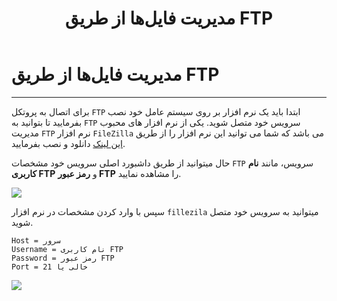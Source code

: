 ﻿---
title: "مدیریت فایل‌ها از طریق FTP"
sidebar_label: "مدیریت فایل‌ها از طریق FTP"
description: "برای اتصال به پروتکل FTP ابتدا باید یک نرم افزار بر روی سیستم عامل خود نصب بفرمایید تا بتوانید به FTP "
---

# مدیریت فایل‌ها از طریق FTP
---

برای اتصال به پروتکل `FTP` ابتدا باید یک نرم افزار بر روی سیستم عامل خود نصب بفرمایید تا بتوانید به `FTP` سرویس خود متصل شوید. یکی از نرم افزار های محبوب مدیریت `FTP` نرم افزار `FileZilla` می باشد که شما می توانید این نرم افزار را از طریق [این لینک](https://filezilla-project.org/download.php) دانلود و نصب بفرمایید.

حال میتوانید از طریق داشبورد اصلی سرویس خود مشخصات `FTP` سرویس، مانند **نام کاربری FTP** و **رمز عبور FTP** را مشاهده نمایید.

![](https://s1.chabokan.net/docs/images/FTP_num2.jpg)

سپس با وارد کردن مشخصات در نرم افزار `fillezila` میتوانید به سرویس خود متصل شوید.

```properties
Host = سرور
Username = نام کاربری FTP
Password = رمز عبور FTP
Port = خالی یا 21
```

![](https://s1.chabokan.net/docs/images/FTP_num1.jpg)
